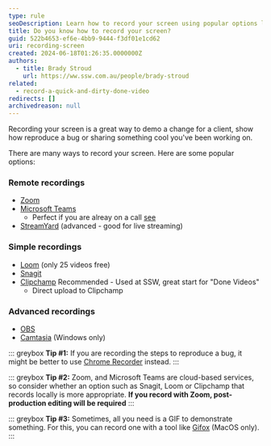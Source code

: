```yaml
---
type: rule
seoDescription: Learn how to record your screen using popular options like ClipChamp, Loom, Snagit, and OBS.
title: Do you know how to record your screen?
guid: 522b4653-ef6e-4bb9-9444-f3df01e1cd62
uri: recording-screen
created: 2024-06-18T01:26:35.0000000Z
authors:
  - title: Brady Stroud
    url: https://ww.ssw.com.au/people/brady-stroud
related:
  - record-a-quick-and-dirty-done-video
redirects: []
archivedreason: null
---
```


Recording your screen is a great way to demo a change for a client, show how reproduce a bug or sharing something cool you've been working on.

There are many ways to record your screen. Here are some popular options:

<!--endintro-->

### Remote recordings

- [Zoom](https://zoom.us)
- [Microsoft Teams](https://www.microsoft.com/en-au/microsoft-teams)
  - Perfect if you are alreay on a call [see](/record-teams-meetings)
- [StreamYard](https://streamyard.com) (advanced - good for live streaming)

### Simple recordings

- [Loom](https://www.loom.com) (only 25 videos free)
- [Snagit](https://www.techsmith.com/screen-capture.html)
- [Clipchamp](https://clipchamp.com/en/) Recommended - Used at SSW, great start for "Done Videos"
  - Direct upload to Clipchamp

### Advanced recordings

- [OBS](https://obsproject.com/)
- [Camtasia](https://www.techsmith.com/store/camtasia) (Windows only)

::: greybox
**Tip #1:** If you are recording the steps to reproduce a bug, it might be better to use [Chrome Recorder](https://developer.chrome.com/docs/devtools/recorder) instead.
:::

::: greybox
**Tip #2:** Zoom, and Microsoft Teams are cloud-based services, so consider whether an option such as Snagit, Loom or Clipchamp that records locally is more appropriate. **If you record with Zoom, post-production editing will be required**
:::

::: greybox
**Tip #3:** Sometimes, all you need is a GIF to demonstrate something. For this, you can record one with a tool like [Gifox](https://gifox.app/) (MacOS only).
:::
